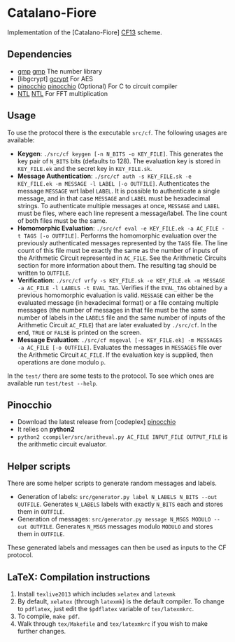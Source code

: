 Catalano-Fiore
==============

Implementation of the [Catalano-Fiore] [CF13] scheme.

Dependencies
--------------
* [gmp] [gmp] The number library
* [libgcrypt] [gcrypt] For AES
* [pinocchio] [pinocchio] (Optional) For C to circuit compiler
* [NTL] [NTL] For FFT multiplication

Usage
-------------
To use the protocol there is the executable `src/cf`. The following usages are available:

* **Keygen**: `./src/cf keygen [-n N_BITS -o KEY_FILE]`. This generates the key pair of `N_BITS` bits (defaults to 128). The evaluation key is stored in `KEY_FILE.ek` and the secret key in `KEY_FILE.sk`.
* **Message Authentication**: `./src/cf auth -s KEY_FILE.sk -e KEY_FILE.ek -m MESSAGE -l LABEL [-o OUTFILE]`. Authenticates the message `MESSAGE` wrt label `LABEL`. It is possible to authenticate a single message, and in that case `MESSAGE` and `LABEL` must be hexadecimal strings. To authenticate multiple messages at once, `MESSAGE` and `LABEL` must be files, where each line represent a message/label. The line count of both files must be the same.
* **Homomorphic Evaluation**: `./src/cf eval -e KEY_FILE.ek -a AC_FILE -t TAGS [-o OUTFILE]`. Performs the homomorphic evaluation over the previously authenticated messages represented by the `TAGS` file. The line count of this file must be exactly the same as the number of inputs of the Arithmetic Circuit represented in `AC_FILE`. See the Arithmetic Circuits section for more information about them. The resulting tag should be written to `OUTFILE`.
* **Verification**: `./src/cf vrfy -s KEY_FILE.sk -e KEY_FILE.ek -m MESSAGE -a AC_FILE -l LABELS -t EVAL_TAG`. Verifies if the `EVAL_TAG` obtained by a previous homomorphic evaluation is valid. `MESSAGE` can either be the evaluated message (in hexadecimal format) or a file containg multiple messages (the number of messages in that file must be the same number of labels in the `LABELS` file and the same number of inputs of the Arithmetic Circuit `AC_FILE`) that are later evaluated by `./src/cf`. In the end, `TRUE` or `FALSE` is printed on the screen.
* **Message Evaluation**: `./src/cf msgeval [-e KEY_FILE.ek] -m MESSAGES -a AC_FILE [-o OUTFILE]`. Evaluates the messages in `MESSAGES` file over the Arithmetic Circuit `AC_FILE`. If the evaluation key is supplied, then operations are done modulo `p`.


In the `test/` there are some tests to the protocol. To see which ones are
available run `test/test --help`.

Pinocchio
----------------------------------
* Download the latest release from [codeplex] [pinocchio]
* It relies on **python2**
* `python2 ccompiler/src/aritheval.py AC_FILE INPUT_FILE OUTPUT_FILE` is the arithmetic circuit evaluator.

Helper scripts
-----------------
There are some helper scripts to generate random messages and labels.

* Generation of labels: `src/generator.py label N_LABELS N_BITS --out OUTFILE`. Generates `N_LABELS` labels with exactly `N_BITS` each and stores them in `OUTFILE`.
* Generation of messages: `src/generator.py message N_MSGS MODULO --out OUTFILE`. Generates `N_MSGS` messages modulo `MODULO` and stores them in `OUTFILE`.

These generated labels and messages can then be used as inputs to the CF protocol.

LaTeX: Compilation instructions
----------------------------------
1. Install `texlive2013` which includes `xelatex` and `latexmk`
1. By default, `xelatex` (through `latexmk`) is the default compiler. To change
   to `pdflatex`, just edit the `$pdflatex` variable of `tex/latexmkrc`.
1. To compile, `make pdf`.
1. Walk through `tex/Makefile` and `tex/latexmkrc` if you wish to make further
   changes.


[CF13]:http://link.springer.com/chapter/10.1007%2F978-3-642-38348-9_21
[gcrypt]:https://www.gnu.org/software/libgcrypt/
[pinocchio]:https://vc.codeplex.com/
[gmp]:https://gmplib.org/
[sage]:http://www.sagemath.org/
[NTL]:http://www.shoup.net/ntl/
